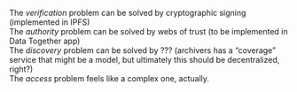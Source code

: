 The *verification* problem can be solved by cryptographic signing (implemented in IPFS)  
The *authority* problem can be solved by webs of trust (to be implemented in Data Together app)  
The *discovery* problem can be solved by ??? (archivers has a “coverage” service that might be a model, but ultimately this should be decentralized, right?)  
The *access* problem feels like a complex one, actually.
